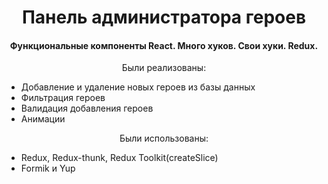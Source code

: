 <h1 align="center">Панель администратора героев</h1>
<h4 align="center">Функциональные компоненты React. Много хуков. Свои хуки. Redux.</h4>
<p align="center">Были реализованы:</p>
<ul>
               <li>Добавление и удаление новых героев из базы данных</li>
               <li>Фильтрация героев</li>
                <li>Валидация добавления героев</li>
               <li>Анимации</li>
</ul>
<p align="center">Были использованы:</p>
<ul>
               <li>Redux, Redux-thunk, Redux Toolkit(createSlice)</li>
               <li>Formik и Yup</li>
</ul>
